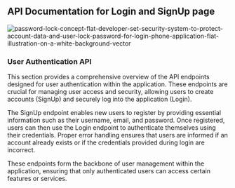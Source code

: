 ## API Documentation for Login and SignUp page

![password-lock-concept-flat-developer-set-security-system-to-protect-account-data-and-user-lock-password-for-login-phone-application-flat-illustration-on-a-white-background-vector](https://github.com/user-attachments/assets/850d5688-46cd-4d69-a5db-f86f6a59a3c4)


### User Authentication API

This section provides a comprehensive overview of the API endpoints designed for user authentication within the application. These endpoints are crucial for managing user access and security, allowing users to create accounts (SignUp) and securely log into the application (Login).

The SignUp endpoint enables new users to register by providing essential information such as their username, email, and password. Once registered, users can then use the Login endpoint to authenticate themselves using their credentials. Proper error handling ensures that users are informed if an account already exists or if the credentials provided during login are incorrect.

These endpoints form the backbone of user management within the application, ensuring that only authenticated users can access certain features or services.
